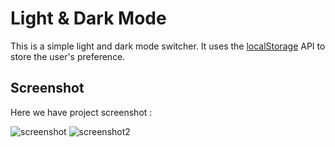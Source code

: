 # Light & Dark Mode
This is a simple light and dark mode switcher. It uses the [localStorage](https://developer.mozilla.org/en-US/docs/Web/API/Window/localStorage) API to store the user's preference.

## Screenshot
Here we have project screenshot :

![screenshot](screenshot.jpeg)
![screenshot2](screenshot2.jpeg)
